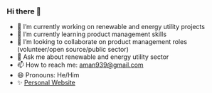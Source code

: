 ### Hi there 👋

<!--
**amansingh1011/amansingh1011** is a ✨ _special_ ✨ repository because its `README.md` (this file) appears on your GitHub profile.

Here are some ideas to get you started:
-->

- 🔭 I’m currently working on renewable and energy utility projects
- 🌱 I’m currently learning product management skills 
- 👯 I’m looking to collaborate on product management roles (volunteer/open source/public sector)
- 💬 Ask me about renewable and energy utility sector 
- 📫 How to reach me: aman939@gmail.com
- 😄 Pronouns: He/Him
- ✨ [Personal Website](https://amansingh1011.github.io/amansingh/)
